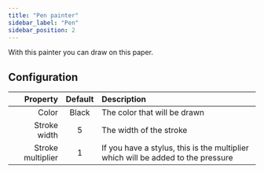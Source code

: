 ```yaml
---
title: "Pen painter"
sidebar_label: "Pen"
sidebar_position: 2
---
```


With this painter you can draw on this paper.

## Configuration

|          Property | Default | Description                                                                      |
|------------------:|:-------:|:---------------------------------------------------------------------------------|
|             Color |  Black  | The color that will be drawn                                                     |
|      Stroke width |    5    | The width of the stroke                                                          |
| Stroke multiplier |    1    | If you have a stylus, this is the multiplier which will be added to the pressure |
